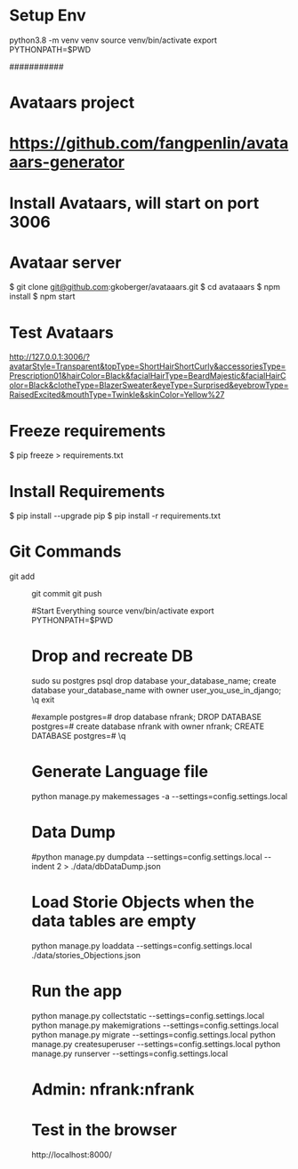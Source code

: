 # Setup Env
python3.8 -m venv venv
source venv/bin/activate
export PYTHONPATH=$PWD

###########
# Avataars project
# https://github.com/fangpenlin/avataaars-generator

# Install Avataars, will start on port 3006
# Avataar server
$ git clone git@github.com:gkoberger/avataaars.git
$ cd avataaars
$ npm install
$ npm start

# Test Avataars
http://127.0.0.1:3006/?avatarStyle=Transparent&topType=ShortHairShortCurly&accessoriesType=Prescription01&hairColor=Black&facialHairType=BeardMajestic&facialHairColor=Black&clotheType=BlazerSweater&eyeType=Surprised&eyebrowType=RaisedExcited&mouthType=Twinkle&skinColor=Yellow%27



# Freeze requirements
$ pip freeze > requirements.txt

# Install Requirements
$ pip install --upgrade pip
$ pip install -r requirements.txt

# Git Commands
git add <DIR>
git commit 
git push

#Start Everything
source venv/bin/activate
export PYTHONPATH=$PWD

# Drop and recreate DB
sudo su postgres
psql
drop database your_database_name;
create database your_database_name with owner user_you_use_in_django;
\q
exit

#example
postgres=# drop database nfrank;
DROP DATABASE
postgres=# create database nfrank with owner nfrank;
CREATE DATABASE
postgres=# \q

# Generate Language file
python manage.py makemessages -a  --settings=config.settings.local

# Data Dump
#python manage.py dumpdata --settings=config.settings.local --indent 2 > ./data/dbDataDump.json

# Load Storie Objects when the data tables are empty
python manage.py loaddata --settings=config.settings.local ./data/stories_Objections.json


# Run the app
python manage.py collectstatic --settings=config.settings.local
python manage.py makemigrations --settings=config.settings.local
python manage.py migrate --settings=config.settings.local
python manage.py createsuperuser --settings=config.settings.local
python manage.py runserver --settings=config.settings.local

# Admin: nfrank:nfrank

# Test in the browser
http://localhost:8000/



